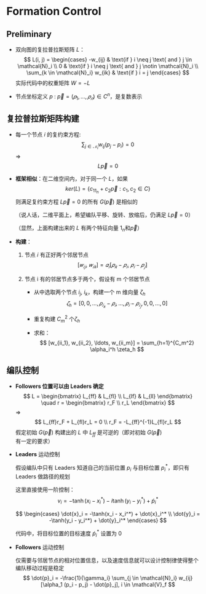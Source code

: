 # Formation Control

## Preliminary

* 双向图的复拉普拉斯矩阵 $L$：
  $$
  L(i, j) = 
  \begin{cases} 
  -w_{ij} & \text{if } i \neq j \text{ and } j \in \mathcal{N}_i \\
  0 & \text{if } i \neq j \text{ and } j \notin \mathcal{N}_i \\
  \sum_{k \in \mathcal{N}_i} w_{ik} & \text{if } i = j
  \end{cases}
  $$
  实际代码中的权重矩阵 $W=-L$

* 节点坐标定义 $p$ : $\vec{p} = (𝑝_1, . . . , 𝑝_𝑛) \in C^n$，是复数表示



## 复拉普拉斯矩阵构建

* 每一个节点 𝑖 的复约束方程:
  $$
  \sum_{j \in \mathcal{N}_i} w_{ij}(p_j - p_i) = 0
  $$
  $\Rightarrow$
  $$
  L\vec{p} = 0
  $$

* **框架相似**：在二维空间内，对于同一个 $L$，如果
  $$
  ker(L) = \{c_11_n+c_2\vec{p}:c_1,c_2\in C\}
  $$
  则满足复约束方程 $L\vec{p}=0$ 的所有 $G(\vec{p})$ 是相似的

  （说人话，二维平面上，希望编队平移、旋转、放缩后，仍满足 $L\vec{p}=0$）

  （显然，上面构建出来的 $L$ 有两个特征向量 $1_n$和$\vec{p}$）

* **构建**：

  1. 节点 𝑖 有正好两个邻居节点
     $$
     [𝑤_{𝑖𝑗},\ 𝑤_{𝑖𝑘}] = 𝛼_𝑖[𝑝_𝑘 − 𝑝_𝑖,\ 𝑝_𝑖 − 𝑝_𝑗] 
     $$

  2. 节点 i 有的邻居节点多于两个，假设有 m 个邻居节点

     * 从中选取两个节点 $i_j,\ i_k$，构建一个 m 维向量 $\zeta_h$
       $$
       𝜁_ℎ = [0, 0, . . . , 𝑝_{𝑖_𝑘} − 𝑝_𝑖
       , . . . , 𝑝_𝑖 − 𝑝_{𝑖_𝑗}
       , 0, 0, . . . , 0] 
       $$

     * 重复构建 $C_m^2$ 个$\zeta_h$

     * 求和：
       $$
       [w_{ii_1}, w_{ii_2}, \ldots, w_{ii_m}] = \sum_{h=1}^{C_m^2} \alpha_i^h \zeta_h
       $$



## 编队控制

* **Followers 位置可以由 Leaders 确定**
  $$
  L = \begin{bmatrix} L_{ff} & L_{fl} \\ L_{lf} & L_{ll} \end{bmatrix} \quad r = \begin{bmatrix} r_F \\ r_L \end{bmatrix}
  $$
  $\Rightarrow$
  $$
  L_{ff}r_F + L_{fl}r_L = 0 \\
  r_F = -L_{ff}^{-1}L_{fl}r_L
  $$
  假定初始 $G(\vec{p})$ 构建出的 $L$ 中 $L_{ff}$ 是可逆的（即对初始 $G(\vec{p})$ 有一定的要求）

* **Leaders** 运动控制

  假设编队中只有 Leaders 知道自己的当前位置 $p_i$ 与目标位置 $p_i^*$，即只有 Leaders 做路径的规划

  这里直接使用一阶控制：
  $$
  v_i = -\tanh(x_i - x_i^*) - i \tanh(y_i - y_i^*) + \dot{p}_i^*
  $$

  $$
  \begin{cases}
  \dot{x}_i = -\tanh(x_i - x_i^*) + \dot{x}_i^* \\
  \dot{y}_i = -\tanh(y_i - y_i^*) + \dot{y}_i^*
  \end{cases}
  $$

  代码中，将目标位置的目标速度 $\dot{p}_i^*$ 设置为 0

* **Followers** 运动控制

  仅需要与邻居节点的相对位置信息，以及速度信息就可以设计控制律使得整个编队移动过程是稳定
  $$
  \dot{p}_i = -\frac{1}{\gamma_i} \sum_{j \in \mathcal{N}_i} w_{ij} [\alpha_1 (p_i - p_j) - \dot{p}_j], i \in \mathcal{V}_f
  $$